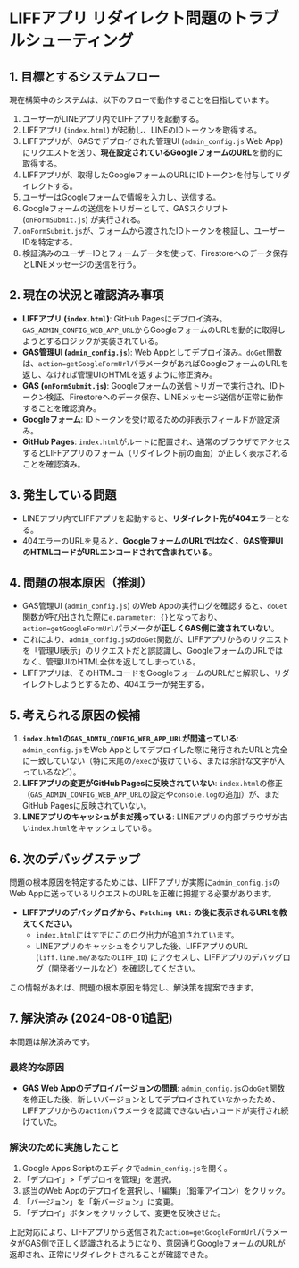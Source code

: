 # LIFFアプリ リダイレクト問題のトラブルシューティング

## 1. 目標とするシステムフロー

現在構築中のシステムは、以下のフローで動作することを目指しています。

1.  ユーザーがLINEアプリ内でLIFFアプリを起動する。
2.  LIFFアプリ (`index.html`) が起動し、LINEのIDトークンを取得する。
3.  LIFFアプリが、GASでデプロイされた管理UI (`admin_config.js` Web App) にリクエストを送り、**現在設定されているGoogleフォームのURL**を動的に取得する。
4.  LIFFアプリが、取得したGoogleフォームのURLにIDトークンを付与してリダイレクトする。
5.  ユーザーはGoogleフォームで情報を入力し、送信する。
6.  Googleフォームの送信をトリガーとして、GASスクリプト (`onFormSubmit.js`) が実行される。
7.  `onFormSubmit.js`が、フォームから渡されたIDトークンを検証し、ユーザーIDを特定する。
8.  検証済みのユーザーIDとフォームデータを使って、Firestoreへのデータ保存とLINEメッセージの送信を行う。

## 2. 現在の状況と確認済み事項

*   **LIFFアプリ (`index.html`)**: GitHub Pagesにデプロイ済み。`GAS_ADMIN_CONFIG_WEB_APP_URL`からGoogleフォームのURLを動的に取得しようとするロジックが実装されている。
*   **GAS管理UI (`admin_config.js`)**: Web Appとしてデプロイ済み。`doGet`関数は、`action=getGoogleFormUrl`パラメータがあればGoogleフォームのURLを返し、なければ管理UIのHTMLを返すように修正済み。
*   **GAS (`onFormSubmit.js`)**: Googleフォームの送信トリガーで実行され、IDトークン検証、Firestoreへのデータ保存、LINEメッセージ送信が正常に動作することを確認済み。
*   **Googleフォーム**: IDトークンを受け取るための非表示フィールドが設定済み。
*   **GitHub Pages**: `index.html`がルートに配置され、通常のブラウザでアクセスするとLIFFアプリのフォーム（リダイレクト前の画面）が正しく表示されることを確認済み。

## 3. 発生している問題

*   LINEアプリ内でLIFFアプリを起動すると、**リダイレクト先が404エラー**となる。
*   404エラーのURLを見ると、**GoogleフォームのURLではなく、GAS管理UIのHTMLコードがURLエンコードされて含まれている**。

## 4. 問題の根本原因（推測）

*   GAS管理UI (`admin_config.js`) のWeb Appの実行ログを確認すると、`doGet`関数が呼び出された際に`e.parameter: {}`となっており、`action=getGoogleFormUrl`パラメータが**正しくGAS側に渡されていない**。
*   これにより、`admin_config.js`の`doGet`関数が、LIFFアプリからのリクエストを「管理UI表示」のリクエストだと誤認識し、GoogleフォームのURLではなく、管理UIのHTML全体を返してしまっている。
*   LIFFアプリは、そのHTMLコードをGoogleフォームのURLだと解釈し、リダイレクトしようとするため、404エラーが発生する。

## 5. 考えられる原因の候補

1.  **`index.html`の`GAS_ADMIN_CONFIG_WEB_APP_URL`が間違っている**: `admin_config.js`をWeb Appとしてデプロイした際に発行されたURLと完全に一致していない（特に末尾の`/exec`が抜けている、または余計な文字が入っているなど）。
2.  **LIFFアプリの変更がGitHub Pagesに反映されていない**: `index.html`の修正（`GAS_ADMIN_CONFIG_WEB_APP_URL`の設定や`console.log`の追加）が、まだGitHub Pagesに反映されていない。
3.  **LINEアプリのキャッシュがまだ残っている**: LINEアプリの内部ブラウザが古い`index.html`をキャッシュしている。

## 6. 次のデバッグステップ

問題の根本原因を特定するためには、LIFFアプリが実際に`admin_config.js`のWeb Appに送っているリクエストのURLを正確に把握する必要があります。

*   **LIFFアプリのデバッグログから、`Fetching URL:` の後に表示されるURLを教えてください。**
    *   `index.html`にはすでにこのログ出力が追加されています。
    *   LINEアプリのキャッシュをクリアした後、LIFFアプリのURL (`liff.line.me/あなたのLIFF_ID`) にアクセスし、LIFFアプリのデバッグログ（開発者ツールなど）を確認してください。

この情報があれば、問題の根本原因を特定し、解決策を提案できます。

## 7. 解決済み (2024-08-01追記)

本問題は解決済みです。

### 最終的な原因

- **GAS Web Appのデプロイバージョンの問題**: `admin_config.js`の`doGet`関数を修正した後、新しいバージョンとしてデプロイされていなかったため、LIFFアプリからの`action`パラメータを認識できない古いコードが実行され続けていた。

### 解決のために実施したこと

1.  Google Apps Scriptのエディタで`admin_config.js`を開く。
2.  「デプロイ」>「デプロイを管理」を選択。
3.  該当のWeb Appのデプロイを選択し、「編集」（鉛筆アイコン）をクリック。
4.  「バージョン」を「新バージョン」に変更。
5.  「デプロイ」ボタンをクリックして、変更を反映させた。

上記対応により、LIFFアプリから送信された`action=getGoogleFormUrl`パラメータがGAS側で正しく認識されるようになり、意図通りGoogleフォームのURLが返却され、正常にリダイレクトされることが確認できた。
